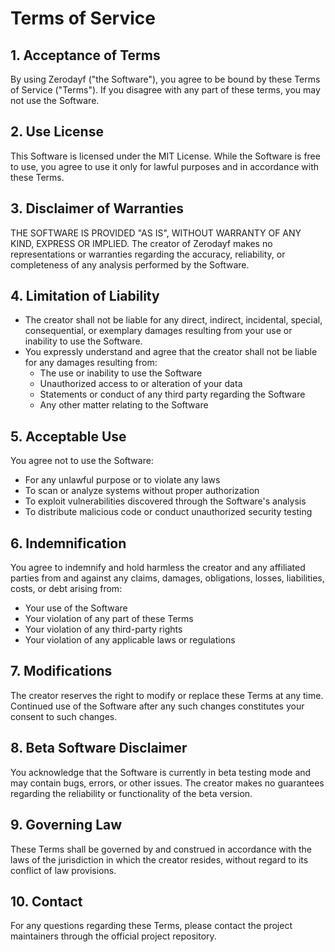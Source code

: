 # Terms of Service

## 1. Acceptance of Terms
By using Zerodayf ("the Software"), you agree to be bound by these Terms of Service ("Terms"). If you disagree with any part of these terms, you may not use the Software.

## 2. Use License
This Software is licensed under the MIT License. While the Software is free to use, you agree to use it only for lawful purposes and in accordance with these Terms.

## 3. Disclaimer of Warranties
THE SOFTWARE IS PROVIDED "AS IS", WITHOUT WARRANTY OF ANY KIND, EXPRESS OR IMPLIED. The creator of Zerodayf makes no representations or warranties regarding the accuracy, reliability, or completeness of any analysis performed by the Software.

## 4. Limitation of Liability
- The creator shall not be liable for any direct, indirect, incidental, special, consequential, or exemplary damages resulting from your use or inability to use the Software.
- You expressly understand and agree that the creator shall not be liable for any damages resulting from:
  - The use or inability to use the Software
  - Unauthorized access to or alteration of your data
  - Statements or conduct of any third party regarding the Software
  - Any other matter relating to the Software

## 5. Acceptable Use
You agree not to use the Software:
- For any unlawful purpose or to violate any laws
- To scan or analyze systems without proper authorization
- To exploit vulnerabilities discovered through the Software's analysis
- To distribute malicious code or conduct unauthorized security testing

## 6. Indemnification
You agree to indemnify and hold harmless the creator and any affiliated parties from and against any claims, damages, obligations, losses, liabilities, costs, or debt arising from:
- Your use of the Software
- Your violation of any part of these Terms
- Your violation of any third-party rights
- Your violation of any applicable laws or regulations

## 7. Modifications
The creator reserves the right to modify or replace these Terms at any time. Continued use of the Software after any such changes constitutes your consent to such changes.

## 8. Beta Software Disclaimer
You acknowledge that the Software is currently in beta testing mode and may contain bugs, errors, or other issues. The creator makes no guarantees regarding the reliability or functionality of the beta version.

## 9. Governing Law
These Terms shall be governed by and construed in accordance with the laws of the jurisdiction in which the creator resides, without regard to its conflict of law provisions.

## 10. Contact
For any questions regarding these Terms, please contact the project maintainers through the official project repository.
